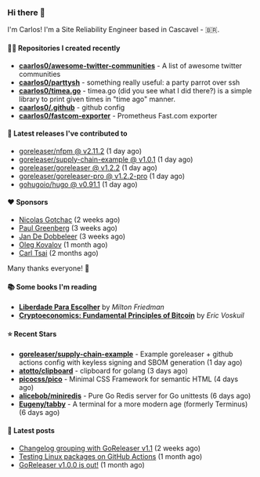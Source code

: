 ### Hi there 👋

I'm Carlos! I'm a Site Reliability Engineer based in Cascavel - 🇧🇷.

#### 👨‍💻 Repositories I created recently
- **[caarlos0/awesome-twitter-communities](https://github.com/caarlos0/awesome-twitter-communities)** - A list of awesome twitter communities
- **[caarlos0/parttysh](https://github.com/caarlos0/parttysh)** - something really useful: a party parrot over ssh
- **[caarlos0/timea.go](https://github.com/caarlos0/timea.go)** - timea.go (did you see what I did there?) is a simple library to print given times in &#34;time ago&#34; manner.
- **[caarlos0/.github](https://github.com/caarlos0/.github)** - github config
- **[caarlos0/fastcom-exporter](https://github.com/caarlos0/fastcom-exporter)** - Prometheus Fast.com exporter

#### 🚀 Latest releases I've contributed to


- [goreleaser/nfpm @ v2.11.2](https://github.com/goreleaser/nfpm/releases/tag/v2.11.2) (1 day ago)
- [goreleaser/supply-chain-example @ v1.0.1](https://github.com/goreleaser/supply-chain-example/releases/tag/v1.0.1) (1 day ago)
- [goreleaser/goreleaser @ v1.2.2](https://github.com/goreleaser/goreleaser/releases/tag/v1.2.2) (1 day ago)
- [goreleaser/goreleaser-pro @ v1.2.2-pro](https://github.com/goreleaser/goreleaser-pro/releases/tag/v1.2.2-pro) (1 day ago)
- [gohugoio/hugo @ v0.91.1](https://github.com/gohugoio/hugo/releases/tag/v0.91.1) (1 day ago)

#### ❤️ Sponsors
- [Nicolas Gotchac](https://github.com/ngotchac) (2 weeks ago)
- [Paul Greenberg](https://github.com/greenpau) (3 weeks ago)
- [Jan De Dobbeleer](https://github.com/JanDeDobbeleer) (3 weeks ago)
- [Oleg Kovalov](https://github.com/cristaloleg) (1 month ago)
- [Carl Tsai](https://github.com/moonape1226) (2 months ago)

Many thanks everyone! 🙏

#### 📚 Some books I'm reading
- **[Liberdade Para Escolher](https://www.goodreads.com/book/show/17238591-liberdade-para-escolher)** by _Milton Friedman_
- **[Cryptoeconomics: Fundamental Principles of Bitcoin](https://www.goodreads.com/book/show/56919322-cryptoeconomics)** by _Eric Voskuil_

#### ⭐ Recent Stars


- **[goreleaser/supply-chain-example](https://github.com/goreleaser/supply-chain-example)** - Example goreleaser &#43; github actions config with keyless signing and SBOM generation (1 day ago)
- **[atotto/clipboard](https://github.com/atotto/clipboard)** - clipboard for golang (3 days ago)
- **[picocss/pico](https://github.com/picocss/pico)** - Minimal CSS Framework for semantic HTML (4 days ago)
- **[alicebob/miniredis](https://github.com/alicebob/miniredis)** - Pure Go Redis server for Go unittests (6 days ago)
- **[Eugeny/tabby](https://github.com/Eugeny/tabby)** - A terminal for a more modern age (formerly Terminus) (6 days ago)

#### 📄 Latest posts
- [Changelog grouping with GoReleaser v1.1](https://carlosbecker.com/posts/goreleaser-changelog-groups/) (2 weeks ago)
- [Testing Linux packages on GitHub Actions](https://carlosbecker.com/posts/linux-pkgs-github-actions/) (1 month ago)
- [GoReleaser v1.0.0 is out!](https://carlosbecker.com/posts/goreleaser-v1/) (1 month ago)
